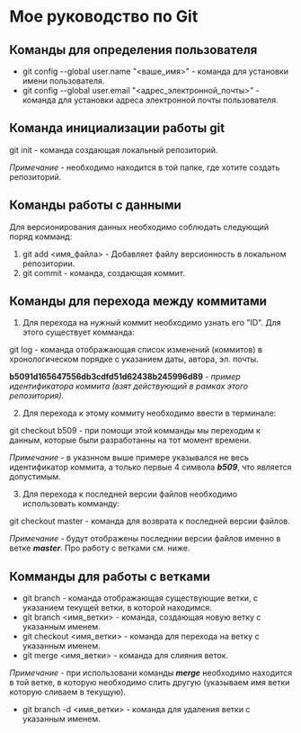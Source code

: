 # Мое руководство по Git

## Команды для определения пользователя

* git config --global user.name "<ваше_имя>" - команда для установки имени пользователя.
* git config --global user.email "<адрес_электронной_почты>" - команда для установки адреса электронной почты пользователя.

## Команда инициализации работы git

git init - команда создающая локальный репозиторий.

*Примечание* - необходимо находится в той папке, где хотите создать репозиторий.

## Команды работы с данными

Для версионирования данных необходимо соблюдать следующий поряд комманд:

1. git add <имя_файла> - Добавляет файлу версионность в локальном репозитории.
2. git commit - команда, создающая коммит.  

## Команды для перехода между коммитами

1. Для перехода на нужный коммит необходимо узнать его "ID". Для этого существует комманда:

git log - команда отображающая список изменений (коммитов) в хронологическом порядке с указанием даты, автора, эл. почты.

**b5091d165647556db3cdfd51d62438b245996d89** - *пример идентификатора коммита (взят действующий в рамках этого репозитория)*.

2. Для перехода к этому коммиту необходимо ввести в терминале:

git checkout b509 - при помощи этой комманды мы переходим к данным, которые были разработанны на тот момент времени.

*Примечание* - в указнном выше примере указывался не весь идентификатор коммита, а только первые 4 символа _**b509**_, что является допустимым.

3. Для перехода к последней версии файлов необходимо использовать комманду:

git checkout master - команда для возврата к последней версии файлов.

*Примечание* - будут отображены последнии версии файлов именно в ветке __*master*__. Про работу с ветками см. ниже.

## Комманды для работы с ветками

* git branch - команда отображающая существующие ветки, с указанием текущей ветки, в которой находимся.
* git branch <имя_ветки> - команда, создающая новую ветку с указанным именем.
* git checkout <имя_ветки> - команда для перехода на ветку с указанным именем.
* git merge <имя_ветки> - команда для слияния веток.

*Примечание* - при использовани команды _**merge**_ необходимо находится в той ветке, в которую необходимо слить другую (указываем имя ветки которую сливаем в текущую).

* git branch -d <имя_ветки> - команда для удаления ветки с указанным именем.